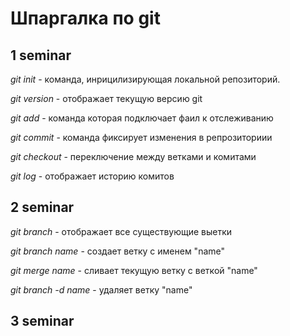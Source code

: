 # Шпаргалка по git

## 1 seminar

*git init* - команда, инрицилизирующая локальной репозиторий.

*git version* - отображает текущую версию git

*git add* - команда которая подключает фаил к отслеживанию

*git commit* - команда фиксирует изменения в репрозиториии 

*git checkout* - переключение между ветками и комитами

*git log* - отображает историю комитов

## 2 seminar

*git branch* - отображает все существующие выетки

*git branch name* - создает ветку с именем "name"

*git merge name* - сливает текущую ветку с веткой "name"

*git branch -d name* - удаляет ветку "name"

## 3 seminar

